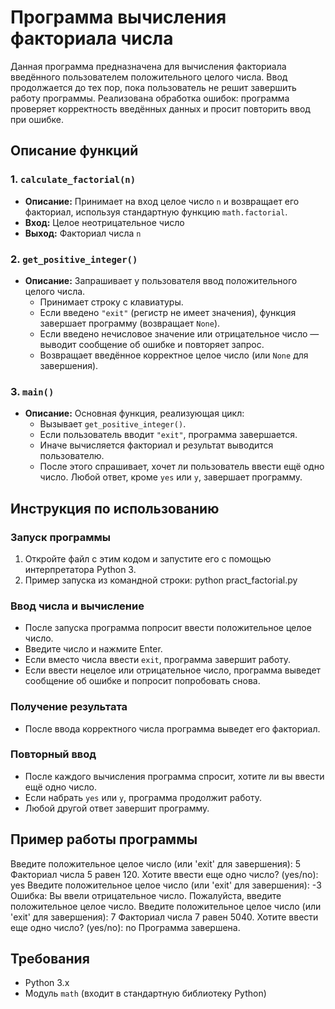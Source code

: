 # Программа вычисления факториала числа

Данная программа предназначена для вычисления факториала введённого пользователем положительного целого числа. Ввод продолжается до тех пор, пока пользователь не решит завершить работу программы. Реализована обработка ошибок: программа проверяет корректность введённых данных и просит повторить ввод при ошибке.

## Описание функций

### 1. `calculate_factorial(n)`
- **Описание:** Принимает на вход целое число `n` и возвращает его факториал, используя стандартную функцию `math.factorial`.
- **Вход:** Целое неотрицательное число
- **Выход:** Факториал числа `n`

### 2. `get_positive_integer()`
- **Описание:** Запрашивает у пользователя ввод положительного целого числа.
  - Принимает строку с клавиатуры.
  - Если введено `"exit"` (регистр не имеет значения), функция завершает программу (возвращает `None`).
  - Если введено нечисловое значение или отрицательное число — выводит сообщение об ошибке и повторяет запрос.
  - Возвращает введённое корректное целое число (или `None` для завершения).

### 3. `main()`
- **Описание:** Основная функция, реализующая цикл:
  - Вызывает `get_positive_integer()`.
  - Если пользователь вводит `"exit"`, программа завершается.
  - Иначе вычисляется факториал и результат выводится пользователю.
  - После этого спрашивает, хочет ли пользователь ввести ещё одно число. Любой ответ, кроме `yes` или `y`, завершает программу.

## Инструкция по использованию

### Запуск программы
1. Откройте файл с этим кодом и запустите его с помощью интерпретатора Python 3.
2. Пример запуска из командной строки:
python pract_factorial.py

### Ввод числа и вычисление
- После запуска программа попросит ввести положительное целое число.
- Введите число и нажмите Enter.
- Если вместо числа ввести `exit`, программа завершит работу.
- Если ввести нецелое или отрицательное число, программа выведет сообщение об ошибке и попросит попробовать снова.

### Получение результата
- После ввода корректного числа программа выведет его факториал.

### Повторный ввод
- После каждого вычисления программа спросит, хотите ли вы ввести ещё одно число.
- Если набрать `yes` или `y`, программа продолжит работу.
- Любой другой ответ завершит программу.

## Пример работы программы
Введите положительное целое число (или 'exit' для завершения): 5
Факториал числа 5 равен 120.
Хотите ввести еще одно число? (yes/no): yes
Введите положительное целое число (или 'exit' для завершения): -3
Ошибка: Вы ввели отрицательное число. Пожалуйста, введите положительное целое число.
Введите положительное целое число (или 'exit' для завершения): 7
Факториал числа 7 равен 5040.
Хотите ввести еще одно число? (yes/no): no
Программа завершена.


## Требования

- Python 3.x
- Модуль `math` (входит в стандартную библиотеку Python)
